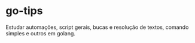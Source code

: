 # go-tips
Estudar automações, script gerais, bucas e resolução de textos, comando simples e outros em golang. 
